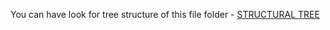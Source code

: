 You can have look for tree structure of this file folder - [STRUCTURAL TREE](https://github.com/pratiksuryvnshi/Ansible-Playbooks/blob/main/STRUCTURE.md)
